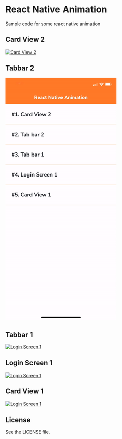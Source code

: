 # React Native Animation 
Sample code for some react native animation

## Card View 2
<div style="justify-content: center; align-items: center;">
<a href=""><img width="350px" src="https://github.com/lqduongdev/gif-storage/blob/master/card_view_2.gif?raw=true" title="Card View 2" /></a>
</div>

## Tabbar 2
<div style="justify-content: center; align-items: center;">
<a href=""><img width="350px" src="https://github.com/lqduongdev/gif-storage/blob/master/tabbar_2.gif?raw=true" title="Tabbar 2" /></a>
</div>

## Tabbar 1
<div style="justify-content: center; align-items: center;">
<a href=""><img width="350px" src="https://github.com/lqduongdev/gif-storage/blob/master/tabbar_1.gif?raw=true" title="Login Screen 1" /></a>
</div>

## Login Screen 1
<div style="justify-content: center; align-items: center;">
<a href=""><img width="350px" src="https://github.com/lqduongdev/gif-storage/blob/master/login_screen_1.gif?raw=true" title="Login Screen 1" /></a>
</div>


## Card View 1
<div style="justify-content: center; align-items: center;">
<a href=""><img width="350px" src="https://github.com/lqduongdev/gif-storage/blob/master/card_view_1.gif?raw=true" title="Login Screen 1" /></a>
</div>

## License
See the LICENSE file.

